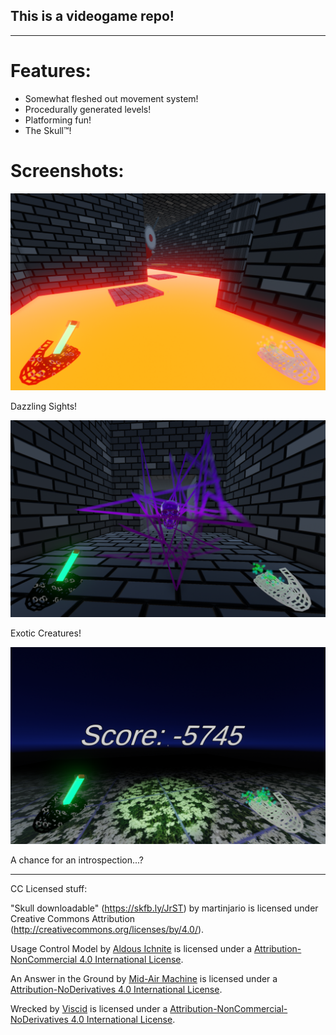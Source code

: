 ## This is a videogame repo!

---

# Features:

- Somewhat fleshed out movement system!
- Procedurally generated levels!
- Platforming fun!
- The Skull™️!

# Screenshots:

![Dazzling Sights](DocsScreens/3.png)

Dazzling Sights!

![Dazzling Sights](DocsScreens/2.png)

Exotic Creatures!

![Dazzling Sights](DocsScreens/1.png)

A chance for an introspection...?

---

CC Licensed stuff:

"Skull downloadable" (https://skfb.ly/JrST) by martinjario is licensed under Creative Commons Attribution (http://creativecommons.org/licenses/by/4.0/).

Usage Control Model by [Aldous Ichnite](https://freemusicarchive.org/music/aldous-ichnite/contact) is licensed under a [Attribution-NonCommercial 4.0 International License](https://creativecommons.org/licenses/by-nc/4.0).

An Answer in the Ground by [Mid-Air Machine](https://freemusicarchive.org/music/Ask%20Again/contact) is licensed under a [Attribution-NoDerivatives 4.0 International License](https://creativecommons.org/licenses/by-nd/4.0). 

Wrecked by [Viscid](https://freemusicarchive.org/music/viscid/contact) is licensed under a [Attribution-NonCommercial-NoDerivatives 4.0 International License](https://creativecommons.org/licenses/by-nc-nd/4.0/). 